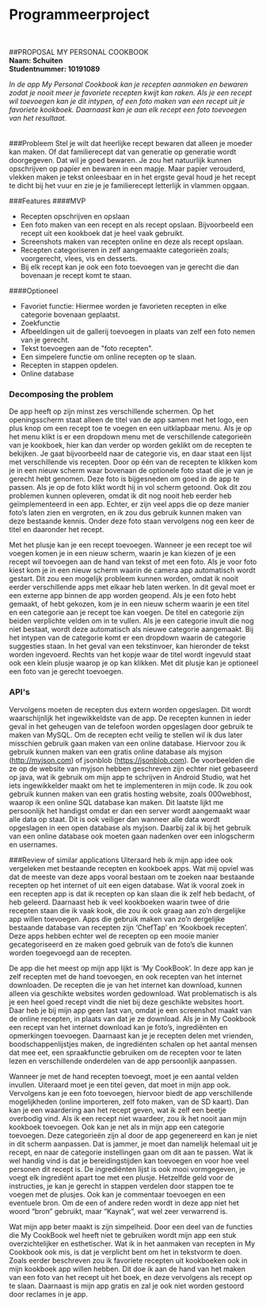 # Programmeerproject
<br>

##PROPOSAL MY PERSONAL COOKBOOK
<br>
**Naam: Schuiten<br>
Studentnummer: 10191089**

*In de app My Personal Cookbook kan je recepten aanmaken en bewaren zodat je nooit meer je favoriete recepten kwijt kan raken. Als je een recept wil toevoegen kan je dit intypen, of een foto maken van een recept uit je favoriete kookboek. Daarnaast kan je aan elk recept een foto toevoegen van het resultaat.*
<br>
<br>
<br>
###Probleem
Stel je wilt dat heerlijke recept bewaren dat alleen je moeder kan maken. Of dat familierecept dat van generatie op generatie wordt doorgegeven. Dat wil je goed bewaren. Je zou het natuurlijk kunnen opschrijven op papier en bewaren in een mapje. Maar papier verouderd, vlekken maken je tekst onleesbaar en in het ergste geval houd je het recept te dicht bij het vuur en zie je je familierecept letterlijk in vlammen opgaan. 

###Features
####MVP
- Recepten opschrijven en opslaan
- Een foto maken van een recept en als recept opslaan. Bijvoorbeeld een recept uit een kookboek dat je heel vaak gebruikt.
- Screenshots maken van recepten online en deze als recept opslaan.
- Recepten categoriseren in zelf aangemaakte categorieën zoals; voorgerecht, vlees, vis en desserts.
- Bij elk recept kan je ook een foto toevoegen van je gerecht die dan bovenaan je recept komt te staan.

####Optioneel
- Favoriet functie: Hiermee worden je favorieten recepten in elke categorie bovenaan geplaatst.
- Zoekfunctie
- Afbeeldingen uit de gallerij toevoegen in plaats van zelf een foto nemen van je gerecht.
- Tekst toevoegen aan de "foto recepten".
- Een simpelere functie om online recepten op te slaan.
- Recepten in stappen opdelen.
- Online database

### Decomposing the problem
De app heeft op zijn minst zes verschillende schermen. Op het openingsscherm staat alleen de titel van de app samen met het logo, een plus knop om een recept toe te voegen en een uitklapbaar menu. Als je op het menu klikt is er een dropdown menu met de verschillende categorieën van je kookboek, hier kan dan verder op worden geklikt om de recepten te bekijken. Je gaat bijvoorbeeld naar de categorie vis, en daar staat een lijst met verschillende vis recepten. Door op één van de recepten te klikken kom je in een nieuw scherm waar bovenaan de optionele foto staat die je van je gerecht hebt genomen. Deze foto is bijgesneden om goed in de app te passen. Als je op de foto klikt wordt hij in vol scherm getoond. Ook dit zou problemen kunnen opleveren, omdat ik dit nog nooit heb eerder heb geïmplementeerd in een app. Echter, er zijn veel apps die op deze manier foto’s laten zien en vergroten, en ik zou dus gebruik kunnen maken van deze bestaande kennis. Onder deze foto staan vervolgens nog een keer de titel en daaronder het recept. 

Met het plusje kan je een recept toevoegen. Wanneer je een recept toe wil voegen komen je in een nieuw scherm, waarin je kan kiezen of je een recept wil toevoegen aan de hand van tekst of met een foto. Als je voor foto kiest kom je in een nieuw scherm waarin de camera app automatisch  wordt gestart. Dit zou een mogelijk probleem kunnen worden, omdat ik nooit eerder verschillende apps met elkaar heb laten werken. In dit geval moet er een externe app binnen de app worden geopend. Als je een foto hebt gemaakt, of hebt gekozen, kom je in een nieuw scherm waarin je een titel en een categorie aan je recept toe kan voegen. De titel en categorie zijn beiden verplichte velden om in te vullen. Als je een categorie invult die nog niet bestaat, wordt deze automatisch als nieuwe categorie aangemaakt. Bij het intypen van de categorie komt er een dropdown waarin de categorie suggesties staan. In het geval van een tekstinvoer, kan hieronder de tekst worden ingevoerd. Rechts van het kopje waar de titel wordt ingevuld staat ook een klein plusje waarop je op kan klikken. Met dit plusje kan je optioneel een foto van je gerecht toevoegen. 

### API's
Vervolgens moeten de recepten dus extern worden opgeslagen. Dit wordt waarschijnlijk het ingewikkeldste van de app. De recepten kunnen in ieder geval in het geheugen van de telefoon worden opgeslagen door gebruik te maken van MySQL. Om de recepten echt veilig te stellen wil ik dus later misschien gebruik gaan maken van een online database. Hiervoor zou ik gebruik kunnen maken van een gratis online database als myjson (http://myjson.com) of jsonblob (https://jsonblob.com). De voorbeelden die ze op de website van myjson hebben geschreven zijn echter niet gebaseerd op java, wat ik gebruik om mijn app te schrijven in Android Studio, wat het iets ingewikkelder maakt om het te implementeren in mijn code. Ik zou ook gebruik kunnen maken van een gratis hosting website, zoals 000webhost, waarop ik een online SQL database kan maken. Dit laatste lijkt me persoonlijk het handigst omdat er dan een server wordt aangemaakt waar alle data op staat. Dit is ook veiliger dan wanneer alle data wordt opgeslagen in een open database als myjson. Daarbij zal ik bij het gebruik van een online database ook moeten gaan nadenken over een inlogscherm en usernames. 

###Review of similar applications
Uiteraard heb ik mijn app idee ook vergeleken met bestaande recepten en kookboek apps. Wat mij opviel was dat de meeste van deze apps vooral bestaan om te zoeken naar bestaande recepten op het internet of uit een eigen database. Wat ik vooral zoek in een recepten app is dat ik recepten op kan slaan die ik zelf heb bedacht, of heb geleerd. Daarnaast heb ik veel kookboeken waarin twee of drie recepten staan die ik vaak kook, die zou ik ook graag aan zo’n dergelijke app willen toevoegen. Apps die gebruik maken van zo’n dergelijke bestaande database van recepten zijn ‘ChefTap’ en ‘Kookboek recepten’. Deze apps hebben echter wel de recepten op een mooie manier gecategoriseerd en ze maken goed gebruik van de foto’s die kunnen worden toegevoegd aan de recepten.  

De app die het meest op mijn app lijkt is ‘My CookBook’. In deze app kan je zelf recepten met de hand toevoegen, en ook recepten van het internet downloaden. De recepten die je van het internet kan download, kunnen alleen via geschikte websites worden gedownload. Wat problematisch is als je een heel goed recept vindt die niet bij deze geschikte websites hoort. Daar heb je bij mijn app geen last van, omdat je een screenshot maakt van de online recepten, in plaats van dat je ze download.  Als je in My Cookbook een recept van het internet download kan je foto’s, ingrediënten en opmerkingen toevoegen. Daarnaast kan je je recepten delen met vrienden, boodschappenlijstjes maken, de ingrediënten schalen op het aantal mensen dat mee eet, een spraakfunctie gebruiken om de recepten voor te laten lezen en verschillende onderdelen van de app persoonlijk aanpassen. 

Wanneer je met de hand recepten toevoegt, moet je een aantal velden invullen. Uiteraard moet je een titel geven, dat moet in mijn  app ook. Vervolgens kan je een foto toevoegen, hiervoor biedt de app verschillende mogelijkheden (online importeren, zelf foto maken, van de SD kaart).  Dan kan je een waardering aan het recept geven, wat ik zelf een beetje overbodig vind. Als ik een recept niet waardeer, zou ik het nooit aan mijn kookboek toevoegen. Ook kan je net als in mijn app een categorie toevoegen. Deze categorieën zijn al door de app gegenereerd en kan je niet in dit scherm aanpassen. Dat is jammer, je moet dan namelijk helemaal uit je recept, en naar de categorie instellingen gaan om dit aan te passen. Wat ik wel handig vind is dat je bereidingstijden kan toevoegen en voor hoe veel personen dit recept is. De ingrediënten lijst is ook mooi vormgegeven, je voegt elk ingrediënt apart toe met een plusje. Hetzelfde geld voor de instructies, je kan je gerecht in stappen verdelen door stappen toe te voegen met de plusjes. Ook kan je commentaar toevoegen en een eventuele bron. Om de een of andere reden wordt in deze app niet het woord “bron” gebruikt, maar “Kaynak”, wat wel zeer verwarrend is. 

Wat mijn app beter maakt  is zijn simpelheid. Door een deel van de functies die My CookBook wel heeft niet te gebruiken wordt mijn app een stuk overzichtelijker en esthetischer. Wat ik in het aanmaken van recepten in My Cookbook ook mis, is dat je verplicht bent om het in tekstvorm te doen. Zoals eerder beschreven zou ik favoriete recepten uit kookboeken ook in mijn kookboek app willen hebben. Dit doe ik aan de hand van het maken van een foto van het recept uit het boek, en deze vervolgens als recept op te slaan. Daarnaast is mijn app gratis en zal je ook niet worden gestoord door reclames in je app. 
